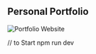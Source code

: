 ## Personal Portfolio

![Portfolio Website](https://i.ibb.co/WgPMpts/image.png)

// to Start
npm run dev
